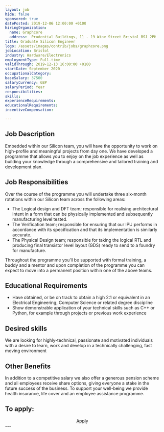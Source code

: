 ```yaml
---
layout: job
hide: false
sponsored: true
datePosted: 2019-12-06 12:00:00 +0100
hiringOrganization:
  name: Graphcore
  address:  Prudential Buildings, 11 - 19 Wine Street Bristol BS1 2PH
title: Graduate Silicon Engineer
logo: /assets/images/contrib/jobs/graphcore.png
jobLocation: Bristol
industry: Hardware/Electronics
employmentType: Full-time
validThrough: 2019-12-13 16:00:00 +0100
startDate: September 2020
occupationalCategory: 
baseSalary: 37500
salaryCurrency: GBP
salaryPeriod: Year
responsibilities:
skills:
experienceRequirements:
educationalRequirements:
incentiveCompensation:

---
```


## Job Description
Embedded within our Silicon team, you will have the opportunity to work on high-profile and meaningful projects from day one. We have developed a programme that allows you to enjoy on the job experience as well as building your knowledge through a comprehensive and tailored training and development plan.

## Job Responsibilities
Over the course of the programme you will undertake three six-month rotations within our Silicon team across the following areas: 

- The Logical design and DFT team; responsible for realising architectural intent in a form that can be physically implemented and subsequently manufacturing level tested.
- The Verification team; responsible for ensuring that our IPU performs in accordance with its specification and that its implementation is similarly accurate.
- The Physical Design team; responsible for taking the logical RTL and producing final transistor level layout (GDS) ready to send to a foundry for manufacture.

Throughout the programme you’ll be supported with formal training, a buddy and a mentor and upon completion of the programme you can expect to move into a permanent position within one of the above teams. 

## Educational Requirements
- Have obtained, or be on track to obtain a high 2:1 or equivalent in an Electrical Engineering, Computer Science or related degree discipline
- Show demonstrable application of your technical skills such as C++ or Python, for example through projects or previous work experience

## Desired skills
We are looking for highly-technical, passionate and motivated individuals with a desire to learn, work and develop in a technically challenging, fast moving environment

## Other Benefits
In addition to a competitive salary we also offer a generous pension scheme and all employees receive share options, giving everyone a stake in the future success of the business. To support your well-being we provide health insurance, life cover and an employee assistance programme.

## To apply:

<div class="to-apply" style="text-align: center">
  <a class="btn btn--dark" style="margin: 20px" href="https://boards.greenhouse.io/graphcore/jobs/4542673002">
    Apply
  </a>
</div>
---
